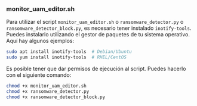 ### monitor_uam_editor.sh
Para utilizar el script `monitor_uam_editor.sh` o `ransomware_detector.py` o `ransomware_detector_block.py`, es necesario tener instalado `inotify-tools`. Puedes instalarlo utilizando el gestor de paquetes de tu sistema operativo. Aquí hay algunos ejemplos:

```bash
sudo apt install inotify-tools  # Debian/Ubuntu
sudo yum install inotify-tools  # RHEL/CentOS
```


Es posible tener que dar permisos de ejecución al script. Puedes hacerlo con el siguiente comando:

```bash
chmod +x monitor_uam_editor.sh
chmod +x ransomware_detector.py
chmod +x ransomware_detector_block.py
```